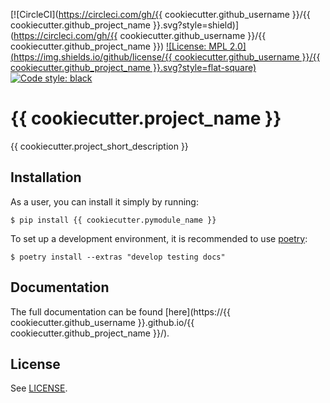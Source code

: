 [![CircleCI](https://circleci.com/gh/{{ cookiecutter.github_username }}/{{ cookiecutter.github_project_name }}.svg?style=shield)](https://circleci.com/gh/{{ cookiecutter.github_username }}/{{ cookiecutter.github_project_name }}) [![License: MPL 2.0](https://img.shields.io/github/license/{{ cookiecutter.github_username }}/{{ cookiecutter.github_project_name }}.svg?style=flat-square)](https://opensource.org/licenses/MPL-2.0) [![Code style: black](https://img.shields.io/badge/code%20style-black-000000.svg)](https://github.com/psf/black)


# {{ cookiecutter.project_name }}

{{ cookiecutter.project_short_description }}


## Installation

As a user, you can install it simply by running:
```
$ pip install {{ cookiecutter.pymodule_name }}
```

To set up a development environment, it is recommended to use [poetry](https://python-poetry.org/):
```
$ poetry install --extras "develop testing docs"
```

## Documentation

The full documentation can be found [here](https://{{ cookiecutter.github_username }}.github.io/{{ cookiecutter.github_project_name }}/).

## License

See [LICENSE](./LICENSE).
